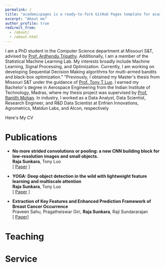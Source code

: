 ```yaml
---
permalink: /
title: "academicpages is a ready-to-fork GitHub Pages template for academic personal websites"
excerpt: "About me"
author_profile: true
redirect_from: 
  - /about/
  - /about.html
---
```




I am a PhD student in the Computer Science department at Missouri S&T, advised by [Prof. Ardhendu Tripathy](https://astripathy.github.io). Additionally, I am a member of the Statistical Machine Learning Lab. My interests broadly include Machine Learning, Signal Processing, and Optimization. Currently, I am working on developing Sequential Decision Making algorithms for multi-armed bandits and black-box optimization."
"Previously, I obtained my Master's thesis from Missouri S&T under the guidance of [Prof. Tony T Luo](https://tluocs.github.io). I earned my Bachelor's degree in Aerospace Engineering from the Indian Institute of Technology, Madras, where my thesis project was supervised by [Prof. Ranjith Mohan](https://home.iitm.ac.in/ranjith.m/md/ranj.html). In industry, I worked as a Data Analyst, Data Scientist, Research Engineer, and R&D Data Scientist at Enfrien Innovations, Agrometrics, Matdun Labs, and Alcon, respectively

Here's My CV  



Publications
======

+ **No more strided convolutions or pooling: a new CNN building block for low-resolution images and small objects.** <br/>
**Raja Sunkara**, Tony Luo <br/>
[ [Paper](https://arxiv.org/abs/2208.03641) ]

+ **YOGA: Deep object detection in the wild with lightweight feature learning and multiscale attention** <br/>
**Raja Sunkara**, Tony Luo <br/>
[ [Paper](https://www.sciencedirect.com/science/article/pii/S0031320323001516?via%3Dihub) ]

+ **Extraction of Key Features and Enhanced Prediction Framework of Breast Cancer Occurrence** <br/>
Praveen Sahu, Pragatheiswar Giri, **Raja Sunkara**, Raji Sundararajan <br/>
[ [Paper](https://ieeexplore.ieee.org/abstract/document/9777165)]




Teaching
======

Service
======